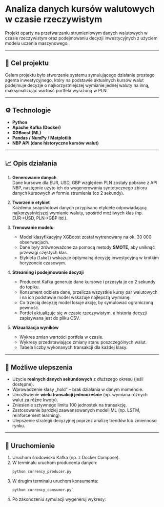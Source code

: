 # Analiza danych kursów walutowych w czasie rzeczywistym

Projekt oparty na przetwarzaniu strumieniowym danych walutowych w czasie rzeczywistym oraz podejmowaniu decyzji inwestycyjnych z użyciem modelu uczenia maszynowego.

---

## 🎯 Cel projektu

Celem projektu było stworzenie systemu symulującego działanie prostego agenta inwestycyjnego, który na podstawie aktualnych kursów walut podejmuje decyzje o najkorzystniejszej wymianie jednej waluty na inną, maksymalizując wartość portfela wyrażoną w PLN.

---

## ⚙️ Technologie

- **Python**
- **Apache Kafka (Docker)**
- **XGBoost (ML)**
- **Pandas / NumPy / Matplotlib**
- **NBP API (dane historyczne kursów walut)**

---

## 📈 Opis działania

1. **Generowanie danych**  
   Dane kursowe dla EUR, USD, GBP względem PLN zostały pobrane z API NBP, następnie użyto ich do wygenerowania syntetycznego zbioru danych kursowych w formie strumienia (co 2 sekundy).

2. **Tworzenie etykiet**  
   Każdemu snapshotowi danych przypisano etykietę odpowiadającą najkorzystniejszej wymianie waluty, spośród możliwych klas (np. EUR→USD, PLN→GBP itd.).

3. **Trenowanie modelu**  
   - Model klasyfikacyjny XGBoost został wytrenowany na ok. 30 000 obserwacjach.
   - Dane były zrównoważone za pomocą metody **SMOTE**, aby uniknąć przewagi częstych klas.
   - Etykieta (`label`) wskazuje optymalną decyzję inwestycyjną w krótkim horyzoncie czasowym.

4. **Streaming i podejmowanie decyzji**  
   - Producent Kafka generuje dane kursowe i przesyła je co 2 sekundy do topiku.
   - Konsument odbiera dane, przelicza wszystkie kursy par walutowych i na ich podstawie model wskazuje najlepszą wymianę.
   - Co trzecią decyzję model losuje akcję, by symulować ograniczoną pewność.
   - Portfel aktualizuje się w czasie rzeczywistym, a historia decyzji zapisywana jest do pliku CSV.

5. **Wizualizacja wyników**  
   - Wykres zmian wartości portfela w czasie.
   - Wykresy przedstawiające zmiany stanu poszczególnych walut.
   - Tabela liczby wykonanych transakcji dla każdej klasy.


---

## 🧠 Możliwe ulepszenia

- Użycie **realnych danych sekundowych** z dłuższego okresu (jeśli dostępne).
- Wprowadzenie klasy „hold” – brak działania w danym momencie.
- Umożliwienie **wielu transakcji jednocześnie** (np. wymiana różnych walut za różne kwoty).
- Zniesienie sztywnego limitu 100 jednostek na transakcję.
- Zastosowanie bardziej zaawansowanych modeli ML (np. LSTM, reinforcement learning).
- Ulepszenie strategii decyzyjnej poprzez analizę trendów lub zmienności rynku.

---

## 🚀 Uruchomienie

1. Uruchom środowisko Kafka (np. z Docker Compose).
2. W terminalu uruchom producenta danych:
   ```bash
   python currency_producer.py
3. W drugim terminalu uruchom konsumenta:
   ```bash
   python currency_consumer.py`
4. Po zakończeniu symulacji wygeneruj wykresy:
   ```bash
   

